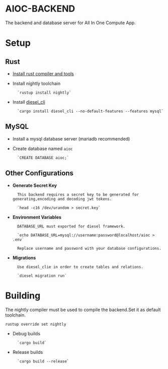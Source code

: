 # AIOC-BACKEND

The backend and database server for All In One Compute App.

# Setup
## Rust
* [Install rust compiler and tools](https://www.rust-lang.org/tools/install)
* Install nightly toolchain
        
        `rustup install nightly`

* Install [diesel_cli](http://diesel.rs/guides/getting-started/)
   
        `cargo install diesel_cli --no-default-features --features mysql`

## MySQL
* Install a mysql database server (mariadb recommended)
* Create database named `aioc`
    
        `CREATE DATABASE aioc;`

## Other Configurations
* **Generate Secret Key** 

        This backend requires a secret key to be generated for generating,encoding and decoding jwt tokens.
        
        `head -c16 /dev/urandom > secret.key`
* **Environment Variables**

        DATABASE_URL must exported for diesel framework.
        
        `echo DATABASE_URL=mysql://username:password@localhost/aioc > .env`

        Replace username and password with your database configurations.
* **Migrations**
        
        Use diesel_clie in order to create tables and relations.
        
        `diesel migration run`
         
# Building

The nightly compiler must be used to compile the backend.Set it as default toolchain.

`rustup override set nightly` 

* Debug builds

        `cargo build`
* Release builds

        `cargo build --release`


